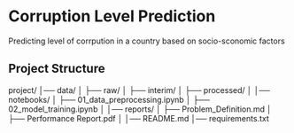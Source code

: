 # Corruption Level Prediction
Predicting level of corrpution in a country based on socio-sconomic factors


## Project Structure

project/
│── data/
│   ├── raw/
│   ├── interim/
│   ├── processed/
│
│── notebooks/
│   ├── 01_data_preprocessing.ipynb
│   ├── 02_model_training.ipynb
│
│── reports/
│   ├── Problem_Definition.md
│   ├── Performance Report.pdf
│
│── README.md
│── requirements.txt
